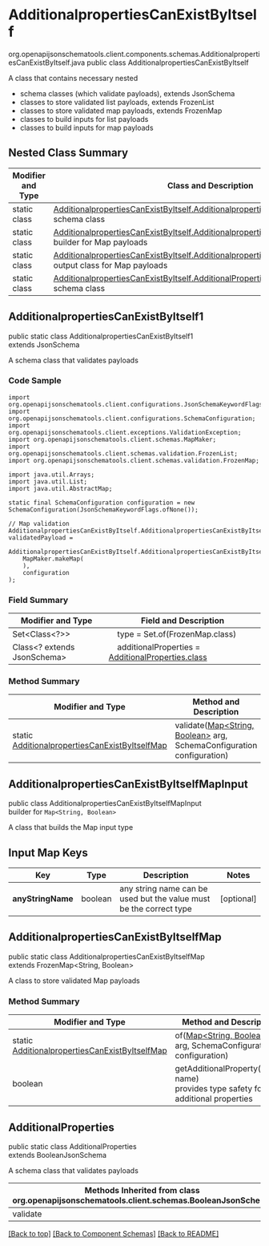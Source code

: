 # AdditionalpropertiesCanExistByItself
org.openapijsonschematools.client.components.schemas.AdditionalpropertiesCanExistByItself.java
public class AdditionalpropertiesCanExistByItself

A class that contains necessary nested
- schema classes (which validate payloads), extends JsonSchema
- classes to store validated list payloads, extends FrozenList
- classes to store validated map payloads, extends FrozenMap
- classes to build inputs for list payloads
- classes to build inputs for map payloads

## Nested Class Summary
| Modifier and Type | Class and Description |
| ----------------- | ---------------------- |
| static class | [AdditionalpropertiesCanExistByItself.AdditionalpropertiesCanExistByItself1](#additionalpropertiescanexistbyitself1)<br> schema class |
| static class | [AdditionalpropertiesCanExistByItself.AdditionalpropertiesCanExistByItselfMapInput](#additionalpropertiescanexistbyitselfmapinput)<br> builder for Map payloads |
| static class | [AdditionalpropertiesCanExistByItself.AdditionalpropertiesCanExistByItselfMap](#additionalpropertiescanexistbyitselfmap)<br> output class for Map payloads |
| static class | [AdditionalpropertiesCanExistByItself.AdditionalProperties](#additionalproperties)<br> schema class |

## AdditionalpropertiesCanExistByItself1
public static class AdditionalpropertiesCanExistByItself1<br>
extends JsonSchema

A schema class that validates payloads

### Code Sample
```
import org.openapijsonschematools.client.configurations.JsonSchemaKeywordFlags;
import org.openapijsonschematools.client.configurations.SchemaConfiguration;
import org.openapijsonschematools.client.exceptions.ValidationException;
import org.openapijsonschematools.client.schemas.MapMaker;
import org.openapijsonschematools.client.schemas.validation.FrozenList;
import org.openapijsonschematools.client.schemas.validation.FrozenMap;

import java.util.Arrays;
import java.util.List;
import java.util.AbstractMap;

static final SchemaConfiguration configuration = new SchemaConfiguration(JsonSchemaKeywordFlags.ofNone());

// Map validation
AdditionalpropertiesCanExistByItself.AdditionalpropertiesCanExistByItselfMap validatedPayload =
    AdditionalpropertiesCanExistByItself.AdditionalpropertiesCanExistByItself1.validate(
    MapMaker.makeMap(
    ),
    configuration
);
```

### Field Summary
| Modifier and Type | Field and Description |
| ----------------- | ---------------------- |
| Set<Class<?>> | &nbsp;&nbsp;&nbsp;&nbsp;type = Set.of(FrozenMap.class)<br/> |
| Class<? extends JsonSchema> | &nbsp;&nbsp;&nbsp;&nbsp;additionalProperties = [AdditionalProperties.class](#additionalproperties)<br> |

### Method Summary
| Modifier and Type | Method and Description |
| ----------------- | ---------------------- |
| static [AdditionalpropertiesCanExistByItselfMap](#additionalpropertiescanexistbyitselfmap) | validate([Map<String, Boolean>](#additionalpropertiescanexistbyitselfmapinput) arg, SchemaConfiguration configuration) |

## AdditionalpropertiesCanExistByItselfMapInput
public class AdditionalpropertiesCanExistByItselfMapInput<br>
builder for `Map<String, Boolean>`

A class that builds the Map input type

## Input Map Keys
| Key | Type |  Description | Notes |
| --- | ---- | ------------ | ----- |
| **anyStringName** | boolean | any string name can be used but the value must be the correct type | [optional] |

## AdditionalpropertiesCanExistByItselfMap
public static class AdditionalpropertiesCanExistByItselfMap<br>
extends FrozenMap<String, Boolean>

A class to store validated Map payloads

### Method Summary
| Modifier and Type | Method and Description |
| ----------------- | ---------------------- |
| static [AdditionalpropertiesCanExistByItselfMap](#additionalpropertiescanexistbyitselfmap) | of([Map<String, Boolean>](#additionalpropertiescanexistbyitselfmapinput) arg, SchemaConfiguration configuration) |
| boolean | getAdditionalProperty(String name)<br>provides type safety for additional properties |

## AdditionalProperties
public static class AdditionalProperties<br>
extends BooleanJsonSchema

A schema class that validates payloads

| Methods Inherited from class org.openapijsonschematools.client.schemas.BooleanJsonSchema |
| ------------------------------------------------------------------ |
| validate                                                           |

[[Back to top]](#top) [[Back to Component Schemas]](../../../README.md#Component-Schemas) [[Back to README]](../../../README.md)
